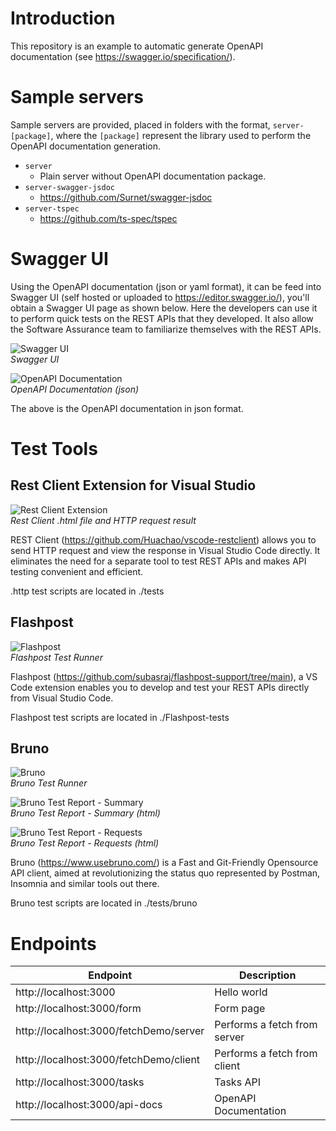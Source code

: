 # Introduction
This repository is an example to automatic generate OpenAPI documentation (see https://swagger.io/specification/).

# Sample servers
Sample servers are provided, placed in folders with the format, `server-[package]`, where the `[package]` represent the library used to perform the OpenAPI documentation generation.

- `server`
  - Plain server without OpenAPI documentation package.
- `server-swagger-jsdoc`
  - https://github.com/Surnet/swagger-jsdoc
- `server-tspec`
  - https://github.com/ts-spec/tspec

# Swagger UI

Using the OpenAPI documentation (json or yaml format), it can be feed into Swagger UI (self hosted or uploaded to https://editor.swagger.io/), you'll obtain a Swagger UI page as shown below. Here the developers can use it to perform quick tests on the REST APIs that they developed. It also allow the Software Assurance team to familiarize themselves with the REST APIs.

![Swagger UI](./images/swaggerui.png)  
*Swagger UI*

![OpenAPI Documentation](./images/openapi_doc.png)  
*OpenAPI Documentation (json)*

The above is the OpenAPI documentation in json format.

# Test Tools
## Rest Client Extension for Visual Studio

![Rest Client Extension](./images/rest_client_extension.png)  
*Rest Client .html file and HTTP request result*

REST Client (https://github.com/Huachao/vscode-restclient) allows you to send HTTP request and view the response in Visual Studio Code directly. It eliminates the need for a separate tool to test REST APIs and makes API testing convenient and efficient.

.http test scripts are located in ./tests

## Flashpost

![Flashpost](./images/flashpost.png)  
*Flashpost Test Runner*

Flashpost (https://github.com/subasraj/flashpost-support/tree/main), a VS Code extension enables you to develop and test your REST APIs directly from Visual Studio Code.

Flashpost test scripts are located in ./Flashpost-tests

## Bruno
![Bruno](./images/bruno.png)  
*Bruno Test Runner*

![Bruno Test Report - Summary](./images/bruno_test_report_summary.png)  
*Bruno Test Report - Summary (html)*


![Bruno Test Report - Requests](./images/bruno_test_report_requests.png)  
*Bruno Test Report - Requests (html)*

Bruno (https://www.usebruno.com/) is a Fast and Git-Friendly Opensource API client, aimed at revolutionizing the status quo represented by Postman, Insomnia and similar tools out there.

Bruno test scripts are located in ./tests/bruno

# Endpoints

| Endpoint                                | Description                   |
| ---                                     | ---                           |
| http://localhost:3000                   | Hello world                   |
| http://localhost:3000/form              | Form page                     |
| http://localhost:3000/fetchDemo/server  | Performs a fetch from server  |
| http://localhost:3000/fetchDemo/client  | Performs a fetch from client  |
| http://localhost:3000/tasks             | Tasks API                     |
| http://localhost:3000/api-docs          | OpenAPI Documentation         |
